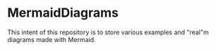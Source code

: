 # MermaidDiagrams
This intent of this repository is to store various examples and "real"m diagrams made with Mermaid. 